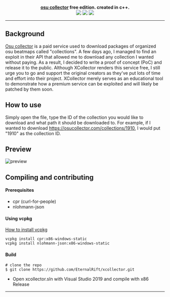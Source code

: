<p align=center>
  <span><strong><a href="https://osucollector.com">osu collector</a> free edition. created in c++.</strong></span>
  <br>
  <a target="_blank" href="https://isocpp.org" title="c++20"><img src="https://img.shields.io/badge/C++-20-blue.svg"></a>
  <a target="_blank" href="license" title="License: MIT"><img src="https://img.shields.io/badge/License-MIT-red.svg"></a>
  <a target="_blank" href="https://github.com/EternalRift/scout/releases" title="releases"><img src="https://img.shields.io/badge/Release-1.0-brightgreen.svg"></a>
</p>

<hr>

## Background
<a href="https://osucollector.com">Osu collector</a> is a paid service used to download packages of organized osu beatmaps called "collections". A few days ago, I managed to find an exploit in their API that allowed me to download any collection I wanted without paying. As a result, I decided to write a proof of concept (PoC) and release it to the public. 
Although XCollector renders this service free, I still urge you to go and support the original creators as they've put lots of time and effort into their project. XCollector merely serves as an educational tool to demonstrate how a premium service can be exploited and will likely be patched by them soon. 

## How to use
Simply open the file, type the ID of the collection you would like to download and what path it should be downloaded to. For example, if I wanted to download https://osucollector.com/collections/1910, I would put "1910" as the collection ID.
## Preview
![preview](https://media.discordapp.net/attachments/900206522297098250/914028413382164480/unknown.png)

## Compiling and contributing
#### Prerequisites
* cpr (curl-for-people)
* nlohmann-json

#### Using vcpkg
<a target="_blank" href="https://github.com/microsoft/vcpkg#quick-start-windows" title="install-vcpkg">How to install vcpkg</a>
```console
vcpkg install cpr:x86-windows-static
vcpkg install nlohmann-json:x86-windows-static
```

#### Build
```console
# clone the repo
$ git clone https://github.com/EternalRift/xcollector.git
```

* Open xcollector.sln with Visual Studio 2019 and compile with x86 Release

<hr>
